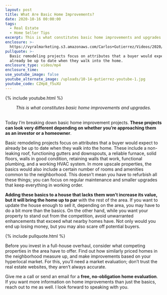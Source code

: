 ```yaml
---
layout: post
title: What Are Basic Home Improvements?
date: 2020-10-16 00:00:00
tags:
  - Real Estate
  - Home Seller Tips
excerpt: This is what constitutes basic home improvements and upgrades.
enclosure: >-
  https://vyralmarketing.s3.amazonaws.com/Carlos+Gutierrez/Videos/2020/What+Are+Basic+Home+Improvements_.mp4
pullquote: >-
  Basic remodeling projects focus on attributes that a buyer would expect to
  already be up to date when they walk into the home.
enclosure_type: video/mp4
enclosure_time:
use_youtube_image: false
youtube_alternate_image: /uploads/10-14-gutierrez-youtube-1.jpg
youtube_code: CZHp8_f5uXU
---
```


{% include youtube.html %}

<center><em>This is what constitutes basic home improvements and upgrades.</em></center>

<br>Today I’m breaking down basic home improvement projects. **These projects can look very different depending on whether you’re approaching them as an investor or a homeowner**.

Basic remodeling projects focus on attributes that a buyer would expect to already be up to date when they walk into the home. These include a non-leaking roof, functioning gutters and downspouts, a reliable furnace, solid floors, walls in good condition, retaining walls that work, functional plumbing, and a working HVAC system. In more upscale properties, the basics would also include a certain number of rooms and amenities common to the neighborhood. This doesn’t mean you have to refurbish all these things; you can focus on regular maintenance and smaller upgrades that keep everything in working order.

**Adding these basics to a house that lacks them won’t increase its value, but it will bring the home up to par** with the rest of the area. If you want to update the house enough to sell it, depending on the area, you may have to do a bit more than the basics. On the other hand, while you want your property to stand out from the competition, avoid unwarranted enhancements that exceed what nearby homes have. Not only would you end up losing money, but you may also scare off potential buyers.

{% include pullquote.html %}

Before you invest in a full-house overhaul, consider what competing properties in the area have to offer. Find out how similarly priced homes in the neighborhood measure up, and make improvements based on your hyperlocal market. For this, you’ll need a market evaluation; don’t trust the real estate websites, they aren’t always accurate.

Give me a call or send an email for a **free, no-obligation home evaluation**. If you want more information on home improvements than just the basics, reach out to me as well. I look forward to speaking with you.